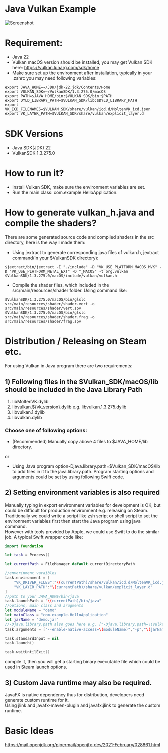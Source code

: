 # Java Vulkan Example  

![Screenshot](https://github.com/chengenzhao/java-vulkan-mac/assets/5525436/8b8e50ab-ebc3-4d68-8164-985bdb3ab177)

# Requirement:  

* Java 22
* Vulkan macOS version should be installed, you may get Vulkan SDK here: https://vulkan.lunarg.com/sdk/home
* Make sure set up the environment after installation, typically in your .zshrc you may need following variables:
```text
export JAVA_HOME=~/JDK/jdk-22.jdk/Contents/Home
export VULKAN_SDK=~/VulkanSDK/1.3.275.0/macOS
export PATH=$JAVA_HOME/bin:$VULKAN_SDK/bin:$PATH
export DYLD_LIBRARY_PATH=$VULKAN_SDK/lib:$DYLD_LIBRARY_PATH
export VK_ICD_FILENAMES=$VULKAN_SDK/share/vulkan/icd.d/MoltenVK_icd.json
export VK_LAYER_PATH=$VULKAN_SDK/share/vulkan/explicit_layer.d
```

# SDK Versions 

* Java SDK(JDK) 22
* VulkanSDK 1.3.275.0

# How to run it?
* Install Vulkan SDK, make sure the environment variables are set.
* Run the main class: com.example.HelloApplication.

# How to generate vulkan_h.java and compile the shaders? 
There are some generated source code and compiled shaders in the src directory, here is the way I made them:
* Using jextract to generate corresponding java files of vulkan.h, jextract command(in your $VulkanSDK directory): 
```shell
$jextract/bin/jextract -I "./include" -D "VK_USE_PLATFORM_MACOS_MVK" -D "VK_USE_PLATFORM_METAL_EXT" -D "_MACOS" -t org.vulkan $VulkanSDK/1.3.275.0/macOS/include/vulkan/vulkan.h
```
* Compile the shader files, which included in the src/main/resources/shader folder. Using command like:
```shell
$VulkanSDK/1.3.275.0/macOS/bin/glslc src/main/resources/shader/shader.vert -o src/main/resources/shader/vert.spv
$VulkanSDK/1.3.275.0/macOS/bin/glslc src/main/resources/shader/shader.frag -o src/main/resources/shader/frag.spv
```

# Distribution / Releasing on Steam etc.

For using Vulkan in Java program there are two requirements:

## 1) Following files in the $Vulkan_SDK/macOS/lib should be included in the Java Library Path

1) libMoltenVK.dylib
2) libvulkan.${vk_version}.dylib e.g. libvulkan.1.3.275.dylib
3) libvulkan.1.dylib
4) libvulkan.dylib

### Choose one of following options:
* (Recommended) Manually copy above 4 files to $JAVA_HOME/lib directory.     

or
* Using Java program option-Djava.library.path=$Vulkan_SDK/macOS/lib to add files in it to the java.library.path. Program starting options and arguments could be set by using following Swift code.

## 2) Setting environment variables is also required
Manually typing in export environment variables for development is OK, but could be difficult for production environment e.g. releasing on Steam.  
Traditionally we could write a script like zsh script or shell script to set the environment variables first then start the Java program using java command.  
However with tools provided by Apple, we could use Swift to do the similar job.
A typical Swift wrapper code like:
```swift
import Foundation

let task = Process()

let currentPath = FileManager.default.currentDirectoryPath

//envorinment varaibles
task.environment = [
    "VK_DRIVER_FILES":"\(currentPath)/share/vulkan/icd.d/MoltenVK_icd.json",
    "VK_LAYER_PATH":"\(currentPath)/share/vulkan/explicit_layer.d"
]
//path to your JAVA_HOME/bin/java
task.launchPath = "\(currentPath)/bin/java"
//options, main class and arugments
let moduleName = "demo"
let mainClass = "com.example.HelloApplication"
let jarName = "demo.jar"
//-Djava.library.path also goes here e.g. ["-Djava.library.path=\(vulkanSDKLibPath)",...
task.arguments = ["--enable-native-access=\(moduleName)","-p","\(jarName)","-m","\(moduleName)/\(mainClass)"]

task.standardInput = nil
task.launch()

task.waitUntilExit()
```
compile it, then you will get a starting binary executable file which could be used in Steam launch options.

## 3) Custom Java runtime may also be required.
JavaFX is native dependency thus for distribution, developers need generate custom runtime for it.    
Using jlink and javafx-maven-plugin and javafx:jlink to generate the custom runtime.

# Basic Ideas

https://mail.openjdk.org/pipermail/openjfx-dev/2021-February/028861.html